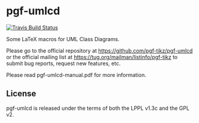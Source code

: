 # pgf-umlcd

[![Travis Build Status][travis-svg]][travis-link]

Some LaTeX macros for UML Class Diagrams.

Please go to the official repository at https://github.com/pgf-tikz/pgf-umlcd
or the official mailing list at https://tug.org/mailman/listinfo/pgf-tikz to
submit bug reports, request new features, etc.

Please read pgf-umlcd-manual.pdf for more information.

## License

pgf-umlcd is released under the terms of both the LPPL v1.3c and the GPL v2.

[travis-svg]: https://travis-ci.com/pgf-tikz/pgf-umlcd.svg?branch=master
[travis-link]: https://travis-ci.com/pgf-tikz/pgf-umlcd
